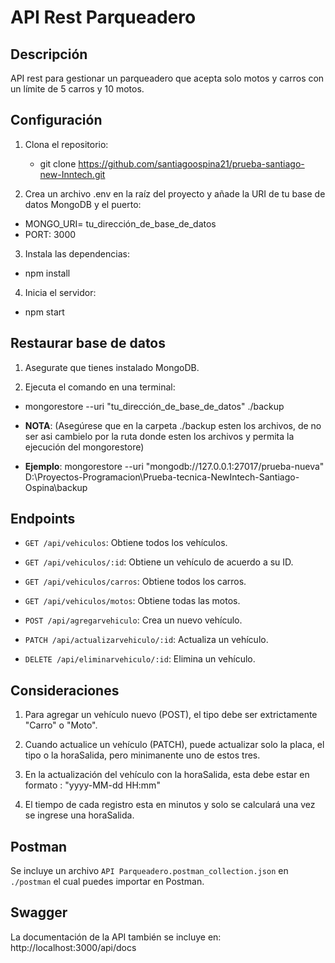 # API Rest Parqueadero

## Descripción

API rest para gestionar un parqueadero que acepta solo motos y carros con un límite de 5 carros y 10 motos.

## Configuración

1. Clona el repositorio:

   - git clone https://github.com/santiagoospina21/prueba-santiago-new-Inntech.git

2. Crea un archivo .env en la raíz del proyecto y añade la URI de tu base de datos MongoDB y el puerto:

- MONGO_URI= tu_dirección_de_base_de_datos
- PORT: 3000

3. Instala las dependencias:

- npm install

4. Inicia el servidor:

- npm start

## Restaurar base de datos

1. Asegurate que tienes instalado MongoDB.

2. Ejecuta el comando en una terminal:

- mongorestore --uri "tu_dirección_de_base_de_datos" ./backup

- **NOTA**: (Asegúrese que en la carpeta ./backup esten los archivos, de no ser asi cambielo por la ruta donde esten los archivos y permita
  la ejecución del mongorestore)

- **Ejemplo**: mongorestore --uri "mongodb://127.0.0.1:27017/prueba-nueva" D:\Proyectos-Programacion\Prueba-tecnica-NewIntech-Santiago-Ospina\backup

## Endpoints

- `GET /api/vehiculos`: Obtiene todos los vehículos.

- `GET /api/vehiculos/:id`: Obtiene un vehículo de acuerdo a su ID.

- `GET /api/vehiculos/carros`: Obtiene todos los carros.

- `GET /api/vehiculos/motos`: Obtiene todas las motos.

- `POST /api/agregarvehiculo`: Crea un nuevo vehículo.

- `PATCH /api/actualizarvehiculo/:id`: Actualiza un vehículo.

- `DELETE /api/eliminarvehiculo/:id`: Elimina un vehículo.

## Consideraciones

1. Para agregar un vehículo nuevo (POST), el tipo debe ser extrictamente "Carro" o "Moto".

2. Cuando actualice un vehículo (PATCH), puede actualizar solo la placa, el tipo o la horaSalida, pero minimanente uno de estos tres.

3. En la actualización del vehículo con la horaSalida, esta debe estar en formato : "yyyy-MM-dd HH:mm"

4. El tiempo de cada registro esta en minutos y solo se calculará una vez se ingrese una horaSalida.

## Postman

Se incluye un archivo `API Parqueadero.postman_collection.json` en `./postman` el cual puedes importar en Postman.

## Swagger

La documentación de la API también se incluye en: http://localhost:3000/api/docs
